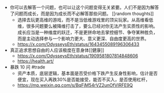 - 你可以去解答一个问题，也可以让这个问题变得无关紧要。人们不是因为解答了问题而成长，而是因为成长而不必解答那些问题。 [[random thoughts]]
	- 选择去玩更高维的游戏，而不是当低维游戏里的顶尖玩家。从高维看低维，很多问题要么被降维打击了，要么已经对你无法产生实质性的影响。成长应当是一种维度的跃迁，不是更拼命地去掌控细节、争夺某种胜负，而是主动选择参与一个影响力更大、意义更深、自由度更高的世界。
	- https://x.com/OdysseysEth/status/1643455089196306433
- 真正追求思想自由的人应该极度在意身体[[健康]]
	- https://x.com/OdysseysEth/status/1909581807814848606
	- https://health.art/
- 暴跌 10 问 #trade
	- 资产本质，底层逻辑，基本面是否受价格下跌产生反身性影响，估计是否便宜，现在买入再跌30%是否能接受，能否不买入，是否使用杠杆，
	- https://mp.weixin.qq.com/s/BqFjM54rVZ2unOfVIRFE9Q